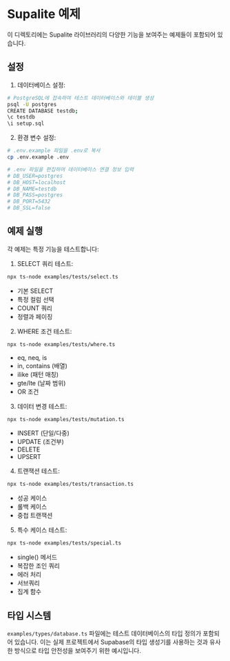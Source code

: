 # Supalite 예제

이 디렉토리에는 Supalite 라이브러리의 다양한 기능을 보여주는 예제들이 포함되어 있습니다.

## 설정

1. 데이터베이스 설정:
```bash
# PostgreSQL에 접속하여 테스트 데이터베이스와 테이블 생성
psql -U postgres
CREATE DATABASE testdb;
\c testdb
\i setup.sql
```

2. 환경 변수 설정:
```bash
# .env.example 파일을 .env로 복사
cp .env.example .env

# .env 파일을 편집하여 데이터베이스 연결 정보 입력
# DB_USER=postgres
# DB_HOST=localhost
# DB_NAME=testdb
# DB_PASS=postgres
# DB_PORT=5432
# DB_SSL=false
```

## 예제 실행

각 예제는 특정 기능을 테스트합니다:

1. SELECT 쿼리 테스트:
```bash
npx ts-node examples/tests/select.ts
```
- 기본 SELECT
- 특정 컬럼 선택
- COUNT 쿼리
- 정렬과 페이징

2. WHERE 조건 테스트:
```bash
npx ts-node examples/tests/where.ts
```
- eq, neq, is
- in, contains (배열)
- ilike (패턴 매칭)
- gte/lte (날짜 범위)
- OR 조건

3. 데이터 변경 테스트:
```bash
npx ts-node examples/tests/mutation.ts
```
- INSERT (단일/다중)
- UPDATE (조건부)
- DELETE
- UPSERT

4. 트랜잭션 테스트:
```bash
npx ts-node examples/tests/transaction.ts
```
- 성공 케이스
- 롤백 케이스
- 중첩 트랜잭션

5. 특수 케이스 테스트:
```bash
npx ts-node examples/tests/special.ts
```
- single() 메서드
- 복잡한 조인 쿼리
- 에러 처리
- 서브쿼리
- 집계 함수

## 타입 시스템

`examples/types/database.ts` 파일에는 테스트 데이터베이스의 타입 정의가 포함되어 있습니다. 이는 실제 프로젝트에서 Supabase의 타입 생성기를 사용하는 것과 유사한 방식으로 타입 안전성을 보여주기 위한 예시입니다.
